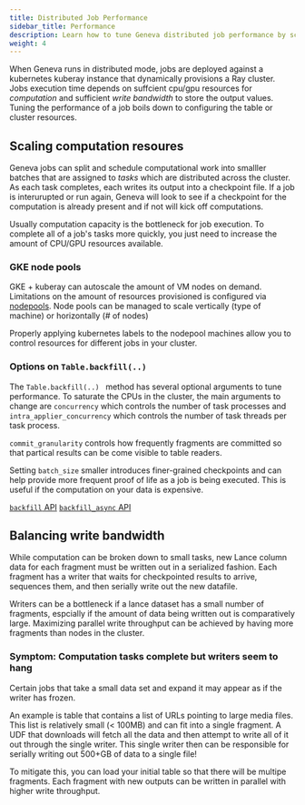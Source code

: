 ```yaml
---
title: Distributed Job Performance
sidebar_title: Performance
description: Learn how to tune Geneva distributed job performance by scaling compute resources and balancing write bandwidth.
weight: 4
---
```


When Geneva runs in distributed mode, jobs are deployed against a kubernetes kuberay instance that dynamically provisions a Ray cluster.  Jobs execution time depends on suffcient cpu/gpu resources for *computation* and sufficient *write bandwidth* to store the output values.  Tuning the performance of a job boils down to configuring the table or cluster resources.

## Scaling computation resoures

Geneva jobs can split and schedule computational work into smalller batches that are assigned to *tasks* which are distributed across the cluster.  As each task completes, each writes its output into a checkpoint file.  If a job is interurupted or run again, Geneva will look to see if a checkpoint for the computation is already present and if not will kick off computations.  

Usually computation capacity is the bottleneck for job execution.  To complete all of a job's tasks more quickly, you just need to increase the amount of CPU/GPU resources available.

### GKE node pools

GKE + kuberay can autoscale the amount of VM nodes on demand.  Limitations on the amount of resources provisioned is configured via [nodepools](https://cloud.google.com/kubernetes-engine/docs/how-to/node-pools#scale-node-pool).  Node pools can be managed to scale vertically (type of machine) or horizontally (# of nodes)

Properly applying kubernetes labels to the nodepool machines allow you to control resources for different jobs in your cluster.


### Options on `Table.backfill(..)`

The `Table.backfill(..) ` method has several optional arguments to tune performance.  To saturate the CPUs in the cluster, the main arguments to change are `concurrency` which controls the number of task processes and `intra_applier_concurrency` which controls the number of task threads per task process.

`commit_granularity` controls how frequently fragments are committed so that partical results can be come visible to table readers.  

Setting `batch_size` smaller introduces finer-grained checkpoints and can help provide more frequent proof of life as a job is being executed.  This is useful if the computation on your data is expensive.

[`backfill` API](https://lancedb.github.io/geneva/api/table/#geneva.table.Table.backfill)
[`backfill_async` API](https://lancedb.github.io/geneva/api/table/#geneva.table.Table.backfill_async)

## Balancing write bandwidth

While computation can be broken down to small tasks, new Lance column data for each fragment must be written out in a serialized fashion.  Each fragment has a writer that waits for checkpointed results to arrive, sequences them, and then serially write out the new datafile.  

Writers can be a bottleneck if a lance dataset has a small number of fragments, espcially if the amount of data being written out is comparatively large.  Maximizing parallel write throughput can be achieved by having more fragments than nodes in the cluster. 

### Symptom: Computation tasks complete but writers seem to hang

Certain jobs that take a small data set and expand it may appear as if the writer has frozen.  

An example is table that contains a list of URLs pointing to large media files.  This list is relatively small (&lt; 100MB) and can fit into a single fragment.  A UDF that downloads will fetch all the data and then attempt to write all of it out through the single writer.  This single writer then can be responsible for serially writing out 500+GB of data to a single file!

To mitigate this, you can load your initial table so that there will be multipe fragments.  Each fragment with new outputs can be written in parallel with higher write throughput.